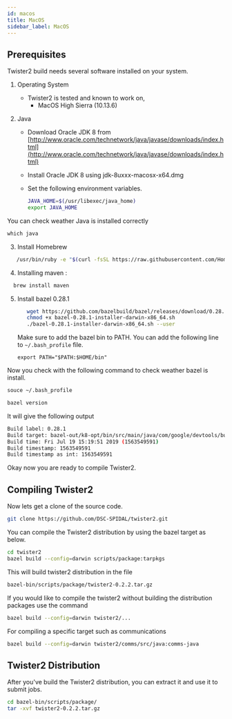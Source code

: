 ```yaml
---
id: macos
title: MacOS
sidebar_label: MacOS
---
```


## Prerequisites

Twister2 build needs several software installed on your system.

1. Operating System
   * Twister2 is tested and known to work on,
     * MacOS High Sierra (10.13.6)

2. Java
   * Download Oracle JDK 8 from [http://www.oracle.com/technetwork/java/javase/downloads/index.html](http://www.oracle.com/technetwork/java/javase/downloads/index.html)
   * Install Oracle JDK 8 using jdk-8uxxx-macosx-x64.dmg
   * Set the following environment variables.

      ```bash
     JAVA_HOME=$(/usr/libexec/java_home)
     export JAVA_HOME
     ```
 
You can check weather Java is installed correctly

```java
which java
``` 
     
3. Install Homebrew
   
```bash
   /usr/bin/ruby -e "$(curl -fsSL https://raw.githubusercontent.com/Homebrew/install/master/install)"
```


4. Installing maven :

```bash
  brew install maven
```

5. Install bazel 0.28.1

   ```bash
      wget https://github.com/bazelbuild/bazel/releases/download/0.28.1/bazel-0.28.1-installer-darwin-x86_64.sh
      chmod +x bazel-0.28.1-installer-darwin-x86_64.sh
      ./bazel-0.28.1-installer-darwin-x86_64.sh --user
   ```

   Make sure to add the bazel bin to PATH. You can add the following line to ```~/.bash_profile``` file.

   ```text
   export PATH="$PATH:$HOME/bin"
   ```
   
 Now you check with the following command to check weather bazel is install.
 
 ```bash
 souce ~/.bash_profile 
 
 bazel version
 ```  
 
 It will give the following output
 
 ```bash
 Build label: 0.28.1
 Build target: bazel-out/k8-opt/bin/src/main/java/com/google/devtools/build/lib/bazel/BazelServer_deploy.jar
 Build time: Fri Jul 19 15:19:51 2019 (1563549591)
 Build timestamp: 1563549591
 Build timestamp as int: 1563549591
 ```

Okay now you are ready to compile Twister2.

## Compiling Twister2 

Now lets get a clone of the source code.

```bash
git clone https://github.com/DSC-SPIDAL/twister2.git
```

You can compile the Twister2 distribution by using the bazel target as below.

```bash
cd twister2
bazel build --config=darwin scripts/package:tarpkgs
```

This will build twister2 distribution in the file

```bash
bazel-bin/scripts/package/twister2-0.2.2.tar.gz
```

If you would like to compile the twister2 without building the distribution packages use the command

```bash
bazel build --config=darwin twister2/...
```

For compiling a specific target such as communications

```bash
bazel build --config=darwin twister2/comms/src/java:comms-java
```

## Twister2 Distribution

After you've build the Twister2 distribution, you can extract it and use it to submit jobs.

```bash
cd bazel-bin/scripts/package/
tar -xvf twister2-0.2.2.tar.gz
```